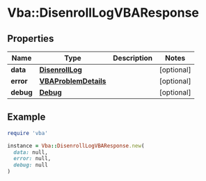 # Vba::DisenrollLogVBAResponse

## Properties

| Name | Type | Description | Notes |
| ---- | ---- | ----------- | ----- |
| **data** | [**DisenrollLog**](DisenrollLog.md) |  | [optional] |
| **error** | [**VBAProblemDetails**](VBAProblemDetails.md) |  | [optional] |
| **debug** | [**Debug**](Debug.md) |  | [optional] |

## Example

```ruby
require 'vba'

instance = Vba::DisenrollLogVBAResponse.new(
  data: null,
  error: null,
  debug: null
)
```

